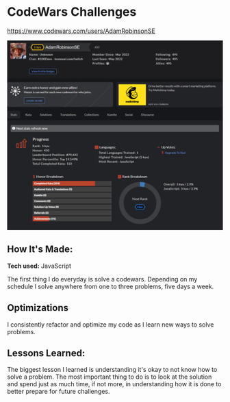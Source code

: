 # CodeWars Challenges

https://www.codewars.com/users/AdamRobinsonSE

![alt tag](https://github.com/AdamRobinsonSE/CodeWars/blob/main/codewarsprofile.PNG)

## How It's Made:

**Tech used:** JavaScript

The first thing I do everyday is solve a codewars. Depending on my schedule I solve anywhere from one to three problems, five days a week.

## Optimizations

I consistently refactor and optimize my code as I learn new ways to solve problems.

## Lessons Learned:

The biggest lesson I learned is understanding it's okay to not know how to solve a problem. The most important thing to do is to look at the solution and spend just as much time, if not more, in understanding how it is done to better prepare for future challenges.
